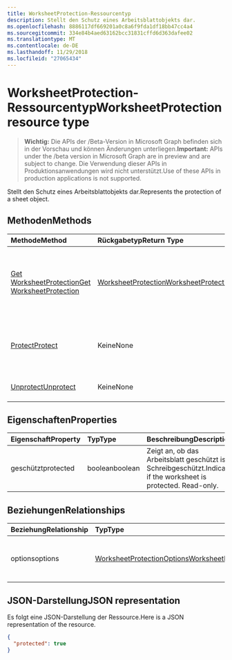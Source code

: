 ```yaml
---
title: WorksheetProtection-Ressourcentyp
description: Stellt den Schutz eines Arbeitsblattobjekts dar.
ms.openlocfilehash: 8886117df669201a0c8a6f9fda1df18bb47cc4a4
ms.sourcegitcommit: 334e84b4aed63162bcc31831cffd6d363dafee02
ms.translationtype: MT
ms.contentlocale: de-DE
ms.lasthandoff: 11/29/2018
ms.locfileid: "27065434"
---
```

# <a name="worksheetprotection-resource-type"></a><span data-ttu-id="f160c-103">WorksheetProtection-Ressourcentyp</span><span class="sxs-lookup"><span data-stu-id="f160c-103">WorksheetProtection resource type</span></span>

> <span data-ttu-id="f160c-104">**Wichtig:** Die APIs der /Beta-Version in Microsoft Graph befinden sich in der Vorschau und können Änderungen unterliegen.</span><span class="sxs-lookup"><span data-stu-id="f160c-104">**Important:** APIs under the /beta version in Microsoft Graph are in preview and are subject to change.</span></span> <span data-ttu-id="f160c-105">Die Verwendung dieser APIs in Produktionsanwendungen wird nicht unterstützt.</span><span class="sxs-lookup"><span data-stu-id="f160c-105">Use of these APIs in production applications is not supported.</span></span>

<span data-ttu-id="f160c-106">Stellt den Schutz eines Arbeitsblattobjekts dar.</span><span class="sxs-lookup"><span data-stu-id="f160c-106">Represents the protection of a sheet object.</span></span>


## <a name="methods"></a><span data-ttu-id="f160c-107">Methoden</span><span class="sxs-lookup"><span data-stu-id="f160c-107">Methods</span></span>

| <span data-ttu-id="f160c-108">Methode</span><span class="sxs-lookup"><span data-stu-id="f160c-108">Method</span></span>           | <span data-ttu-id="f160c-109">Rückgabetyp</span><span class="sxs-lookup"><span data-stu-id="f160c-109">Return Type</span></span>    |<span data-ttu-id="f160c-110">Beschreibung</span><span class="sxs-lookup"><span data-stu-id="f160c-110">Description</span></span>|
|:---------------|:--------|:----------|
|[<span data-ttu-id="f160c-111">Get WorksheetProtection</span><span class="sxs-lookup"><span data-stu-id="f160c-111">Get WorksheetProtection</span></span>](../api/worksheetprotection-get.md) | [<span data-ttu-id="f160c-112">WorksheetProtection</span><span class="sxs-lookup"><span data-stu-id="f160c-112">WorksheetProtection</span></span>](worksheetprotection.md) |<span data-ttu-id="f160c-113">Dient zum Lesen der Eigenschaften und der Beziehungen des worksheetProtection-Objekts.</span><span class="sxs-lookup"><span data-stu-id="f160c-113">Read properties and relationships of worksheetProtection object.</span></span>|
|[<span data-ttu-id="f160c-114">Protect</span><span class="sxs-lookup"><span data-stu-id="f160c-114">Protect</span></span>](../api/worksheetprotection-protect.md)|<span data-ttu-id="f160c-115">Keine</span><span class="sxs-lookup"><span data-stu-id="f160c-115">None</span></span>|<span data-ttu-id="f160c-p102">Schützen ein Arbeitsblatt. Wird ausgelöst, wenn das Arbeitsblatt geschützt ist.</span><span class="sxs-lookup"><span data-stu-id="f160c-p102">Protect a worksheet. It throws if the worksheet has been protected.</span></span>|
|[<span data-ttu-id="f160c-118">Unprotect</span><span class="sxs-lookup"><span data-stu-id="f160c-118">Unprotect</span></span>](../api/worksheetprotection-unprotect.md)|<span data-ttu-id="f160c-119">Keine</span><span class="sxs-lookup"><span data-stu-id="f160c-119">None</span></span>|<span data-ttu-id="f160c-120">Schutz eines Arbeitsblatts aufheben.</span><span class="sxs-lookup"><span data-stu-id="f160c-120">Unprotect a worksheet</span></span>|

## <a name="properties"></a><span data-ttu-id="f160c-121">Eigenschaften</span><span class="sxs-lookup"><span data-stu-id="f160c-121">Properties</span></span>
| <span data-ttu-id="f160c-122">Eigenschaft</span><span class="sxs-lookup"><span data-stu-id="f160c-122">Property</span></span>     | <span data-ttu-id="f160c-123">Typ</span><span class="sxs-lookup"><span data-stu-id="f160c-123">Type</span></span>   |<span data-ttu-id="f160c-124">Beschreibung</span><span class="sxs-lookup"><span data-stu-id="f160c-124">Description</span></span>|
|:---------------|:--------|:----------|
|<span data-ttu-id="f160c-125">geschützt</span><span class="sxs-lookup"><span data-stu-id="f160c-125">protected</span></span>|<span data-ttu-id="f160c-126">boolean</span><span class="sxs-lookup"><span data-stu-id="f160c-126">boolean</span></span>|<span data-ttu-id="f160c-p103">Zeigt an, ob das Arbeitsblatt geschützt ist.  Schreibgeschützt.</span><span class="sxs-lookup"><span data-stu-id="f160c-p103">Indicates if the worksheet is protected.  Read-only.</span></span>|

## <a name="relationships"></a><span data-ttu-id="f160c-129">Beziehungen</span><span class="sxs-lookup"><span data-stu-id="f160c-129">Relationships</span></span>
| <span data-ttu-id="f160c-130">Beziehung</span><span class="sxs-lookup"><span data-stu-id="f160c-130">Relationship</span></span> | <span data-ttu-id="f160c-131">Typ</span><span class="sxs-lookup"><span data-stu-id="f160c-131">Type</span></span>   |<span data-ttu-id="f160c-132">Beschreibung</span><span class="sxs-lookup"><span data-stu-id="f160c-132">Description</span></span>|
|:---------------|:--------|:----------|
|<span data-ttu-id="f160c-133">options</span><span class="sxs-lookup"><span data-stu-id="f160c-133">options</span></span>|[<span data-ttu-id="f160c-134">WorksheetProtectionOptions</span><span class="sxs-lookup"><span data-stu-id="f160c-134">WorksheetProtectionOptions</span></span>](worksheetprotectionoptions.md)|<span data-ttu-id="f160c-p104">Optionen für den Arbeitsblattschutz. Schreibgeschützt.</span><span class="sxs-lookup"><span data-stu-id="f160c-p104">Sheet protection options. Read-only.</span></span>|

## <a name="json-representation"></a><span data-ttu-id="f160c-137">JSON-Darstellung</span><span class="sxs-lookup"><span data-stu-id="f160c-137">JSON representation</span></span>

<span data-ttu-id="f160c-138">Es folgt eine JSON-Darstellung der Ressource.</span><span class="sxs-lookup"><span data-stu-id="f160c-138">Here is a JSON representation of the resource.</span></span>

<!-- {
  "blockType": "resource",
  "optionalProperties": [

  ],
  "@odata.type": "microsoft.graph.worksheetProtection"
}-->

```json
{
  "protected": true
}

```

<!-- uuid: 8fcb5dbc-d5aa-4681-8e31-b001d5168d79
2015-10-25 14:57:30 UTC -->
<!-- {
  "type": "#page.annotation",
  "description": "WorksheetProtection resource",
  "keywords": "",
  "section": "documentation",
  "tocPath": ""
}-->